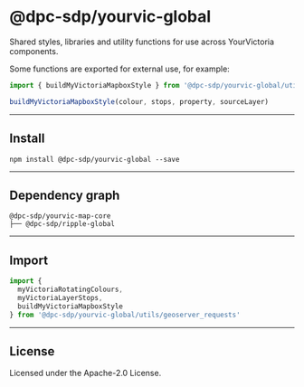 # @dpc-sdp/yourvic-global

Shared styles, libraries and utility functions for use across YourVictoria
components.

Some functions are exported for external use, for example:

```js
import { buildMyVictoriaMapboxStyle } from '@dpc-sdp/yourvic-global/utils/geoserver_requests'

buildMyVictoriaMapboxStyle(colour, stops, property, sourceLayer)
```

--------------------------------------------------------------------------------

## Install

```shell
npm install @dpc-sdp/yourvic-global --save
```

--------------------------------------------------------------------------------

## Dependency graph

```shell
@dpc-sdp/yourvic-map-core
├── @dpc-sdp/ripple-global
```

--------------------------------------------------------------------------------

## Import

```js
import {
  myVictoriaRotatingColours,
  myVictoriaLayerStops,
  buildMyVictoriaMapboxStyle
} from '@dpc-sdp/yourvic-global/utils/geoserver_requests'
```

--------------------------------------------------------------------------------

## License

Licensed under the Apache-2.0 License.

<!-- /GENERATED_DOCS -->
